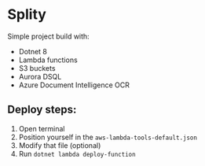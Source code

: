 # Splity

Simple project build with:
- Dotnet 8
- Lambda functions
- S3 buckets
- Aurora DSQL
- Azure Document Intelligence OCR


## Deploy steps:
1) Open terminal
2) Position yourself in the `aws-lambda-tools-default.json`
3) Modify that file (optional)
4) Run `dotnet lambda deploy-function`